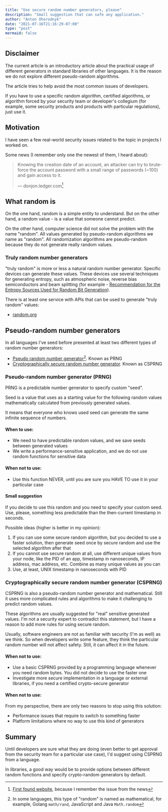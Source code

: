 ```yaml
---
title: "Use secure random number generators, please"
description: "Small suggestion that can safe any application."
author: "Anton Ohorodnyk"
date: "2021-07-16T21:16:29-07:00"
type: "post"
mermaid: false
---
```

## Disclaimer
The current article is an introductory article about the practical usage of different generators in standard libraries of other languages. It is the reason we do not explore different pseudo-random algorithms.

The article tries to help avoid the most common issues of developers.

If you have to use a specific random algorithm, certified algorithms, or algorithm forced by your security team or developer's collegium (for example, some security products and products with particular regulations), just use it.

## Motivation
I have seen a few real-world security issues related to the topic in projects I worked on.

Some news (I remember only one the newest of them, I heard about):
> Knowing the creation date of an account, an attacker can try to brute-force the account password with a small range of passwords (~100) and gain access to it.
>
> — donjon.ledger.com[^1]

[^1]: [First found website](https://donjon.ledger.com/kaspersky-password-manager/), because I remember the issue from the news

## What random is
On the one hand, random is a simple entity to understand. But on the other hand, a random value - is a value that someone cannot predict.

On the other hand, computer science did not solve the problem with the name "random". All values generated by pseudo-random algorithms we name as "random". All randomization algorithms are pseudo-random because they do not generate really random values.

### Truly random number generators
"truly random" is more or less a natural random number generator. Specific devices can generate these values. These devices use several techniques for generating entropy, such as atmospheric noise, reverse bias semiconductors and beam splitting (for example - [Recommendation for the Entropy Sources Used for Random Bit Generation](https://doi.org/10.6028/NIST.SP.800-90B)).

There is at least one service with APIs that can be used to generate "truly random" values:
* [random.org](https://api.random.org/pricing)

## Pseudo-random number generators
In all languages I've seed before presented at least two different types of random number generators:
* [Pseudo random number generator](https://en.wikipedia.org/wiki/Pseudorandom_number_generator)[^2]. Known as PRNG
* [Cryptographically secure random number generator](https://en.wikipedia.org/wiki/Cryptographically-secure_pseudorandom_number_generator). Known as CSPRNG

[^2]: In some languages, this type of "random" is named as mathematical, for example, Golang `math/rand`, JavaScript and Java `Math.random`

### Pseudo-random number generator (PRNG)
PRNG is a predictable number generator to specify custom "seed".

Seed is a value that uses as a starting value for the following random values mathematically calculated from previously generated values.

It means that everyone who knows used seed can generate the same infinite sequence of numbers.

#### When to use:
* We need to have predictable random values, and we save seeds between generated values
* We write a performance-sensitive application, and we do not use random functions for sensitive data

#### When not to use:
* Use this function NEVER, until you are sure you HAVE TO use it in your particular case

#### Small suggestion
If you decide to use this random and you need to specify your custom seed. Use, please, something less predictable than the then-current timestamp in seconds.

Possible ideas (higher is better in my opinion):
1. If you can use some secure random algorithm, but you decided to use a faster solution, then generate seed once by secure random and use the selected algorithm after that
1. If you cannot use secure random at all, use different unique values from your node, like the PID of an app, timestamp in nanoseconds, IP address, mac address, etc. Combine as many unique values as you can
1. Use, at least, UNIX timestamp in nanoseconds with PID

### Cryptographically secure random number generator (CSPRNG)
CSPRNG is also a pseudo-random number generator and mathematical. Still it uses more complicated rules and algorithms to make it challenging to predict random values.

These algorithms are usually suggested for "real" sensitive generated values. I'm not a security expert to contradict this statement, but I have a reason to add more rules for using secure random.

Usually, software engineers are not as familiar with security (I'm as well) as we think. So when developers write some feature, they think the particular random number will not affect safety. Still, it can affect it in the future.

#### When not to use:
* Use a basic CSPRNG provided by a programming language whenever you need random bytes. You did not decide to use the faster one
* Investigate more secure implementation in a language or external libraries, if you need a certified crypto-secure generator

#### When not to use:
From my perspective, there are only two reasons to stop using this solution:
* Performance issues that require to switch to something faster
* Platform limitations where no way to use this kind of generators

## Summary
Until developers are sure what they are doing (even better to get approval from the security team for a particular use case), I'd suggest using CSPRNG from a language.

In libraries, a good way would be to provide options between different random functions and specify crypto-random generators by default.
